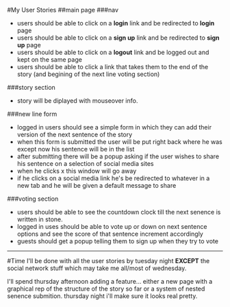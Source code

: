 #My User Stories
##main page
###nav

- users should be able to click on a **login** link and be redirected to **login** page
- users should be able to click on a **sign up** link and be redirected to **sign up** page
- users should be able to click on a **logout** link and be logged out and kept on the same page
- users should be able to click a link that takes them to the end of the story (and begining of the next line voting section)

###story section
- story will be diplayed with mouseover info.

###new line form
- logged in users should see a simple form in which they can add their version of the next sentence of the story
- when this form is submitted the user will be put right back where he was except now his sentence will be in the list
- after submitting there will be a popup asking if the user wishes to share his sentence on a selection of social media sites
- when he clicks x this window will go away
- if he clicks on a social media link he's be redirected to whatever in a new tab and he will be given a default message to share

###voting section

- users should be able to see the countdown clock till the next senence is written in stone.
- logged in uses should be able to vote up or down on next sentence options and see the score of that sentence increment accordingly
- guests should get a popup telling them to sign up when they try to vote

---
#Time
I'll be done with all the user stories by tuesday night **EXCEPT** the social network stuff which may take me all/most of wednesday.

I'll spend thursday afternoon adding a feature… either a new page with a graphical rep of the structure of the story so far or a system of nested senence submition. thursday night i'll make sure it looks real pretty.